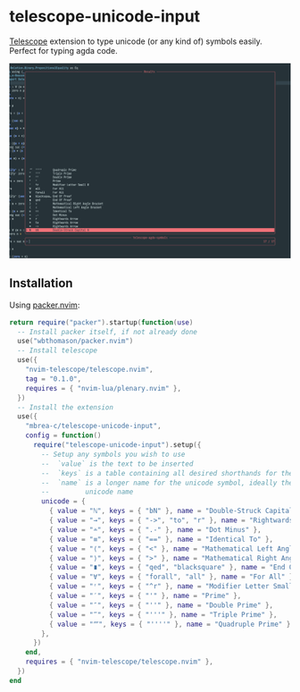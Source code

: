 # telescope-unicode-input

[Telescope](https://github.com/nvim-telescope/telescope.nvim) extension to type
unicode (or any kind of) symbols easily. Perfect for typing agda code.

![Demo screenshot](resources/demo-screenshot.png)

## Installation

Using [packer.nvim](https://github.com/wbthomason/packer.nvim):

```lua
return require("packer").startup(function(use)
  -- Install packer itself, if not already done
  use("wbthomason/packer.nvim")
  -- Install telescope
  use({
    "nvim-telescope/telescope.nvim",
    tag = "0.1.0",
    requires = { "nvim-lua/plenary.nvim" },
  })
  -- Install the extension
  use({
    "mbrea-c/telescope-unicode-input",
    config = function()
      require("telescope-unicode-input").setup({
        -- Setup any symbols you wish to use
        --  `value` is the text to be inserted
        --  `keys` is a table containing all desired shorthands for the simble
        --  `name` is a longer name for the unicode symbol, ideally the actual
        --         unicode name
        unicode = {
          { value = "ℕ", keys = { "bN" }, name = "Double-Struck Capital N" },
          { value = "→", keys = { "->", "to", "r" }, name = "Rightwards Arrow" },
          { value = "∸", keys = { ".-" }, name = "Dot Minus" },
          { value = "≡", keys = { "==" }, name = "Identical To" },
          { value = "⟨", keys = { "<" }, name = "Mathematical Left Angle Bracket" },
          { value = "⟩", keys = { ">" }, name = "Mathematical Right Angle Bracket" },
          { value = "∎", keys = { "qed", "blacksquare" }, name = "End Of Proof" },
          { value = "∀", keys = { "forall", "all" }, name = "For All" },
          { value = "ʳ", keys = { "^r" }, name = "Modifier Letter Small R" },
          { value = "′", keys = { "'" }, name = "Prime" },
          { value = "″", keys = { "''" }, name = "Double Prime" },
          { value = "‴", keys = { "'''" }, name = "Triple Prime" },
          { value = "⁗", keys = { "''''" }, name = "Quadruple Prime" },
        },
      })
    end,
    requires = { "nvim-telescope/telescope.nvim" },
  })
end
```
